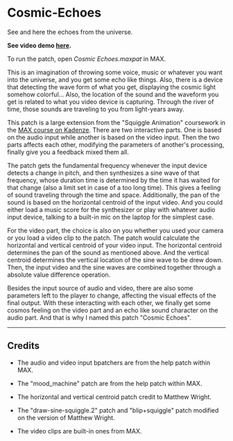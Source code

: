 # Cosmic-Echoes

See and here the echoes from the universe.

**See video demo [here](https://www.kadenze.com/users/zhe-zhang/portfolio_projects/ii-c8d45663-014f-412c-9de1-e0ea8bed9224).**

To run the patch, open *Cosmic Echoes.maxpat* in MAX.

This is an imagination of throwing some voice, music or whatever you want into the universe, and you get some echo like things. Also, there is a device that detecting the wave form of what you get, displaying the cosmic light somehow colorful... Also, the location of the sound and the waveform you get is related to what you video device is capturing. Through the river of time, those sounds are traveling to you from light-years away.

This patch is a large extension from the "Squiggle Animation" coursework in the [MAX course on Kadenze](https://www.kadenze.com/courses/programming-max-structuring-interactive-software-for-digital-arts-i/info). There are two interactive parts. One is based on the audio input while another is based on the video input. Then the two parts affects each other, modifying the parameters of another's processing, finally give you a feedback mixed them all.

The patch gets the fundamental frequency whenever the input device detects a change in pitch, and then synthesizes a sine wave of that frequency, whose duration time is determined by the time it has waited for that change (also a limit set in case of a too long time). This gives a feeling of sound traveling through the time and space. Additionally, the pan of the sound is based on the horizontal centroid of the input video. And you could either load a music score for the synthesizer or play with whatever audio input device, talking to a built-in mic on the laptop for the simplest case.

For the video part, the choice is also on you whether you used your camera or you load a video clip to the patch. The patch would calculate the horizontal and vertical centroid of your video input. The horizontal centroid determines the pan of the sound as mentioned above. And the vertical centroid determines the vertical location of the sine wave to be drew down. Then, the input video and the sine waves are combined together through a absolute value difference operation.

Besides the input source of audio and video, there are also some parameters left to the player to change, affecting the visual effects of the final output. With these interacting with each other, we finally get some cosmos feeling on the video part and an echo like sound character on the audio part. And that is why I named this patch "Cosmic Echoes".

-------

## Credits

* The audio and video input bpatchers are from the help patch within MAX.

* The "mood_machine" patch are from the help patch within MAX.

* The horizontal and vertical centroid patch credit to Matthew Wright.

* The "draw-sine-squiggle.2" patch and "blip+squiggle" patch modified on the version of Matthew Wright.

* The video clips are built-in ones from MAX.
